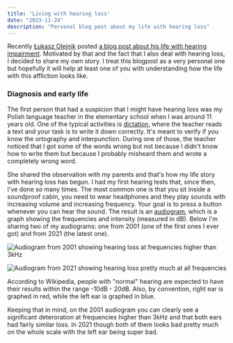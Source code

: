 ```yaml
---
title: 'Living with hearing loss'
date: "2023-11-24"
description: "Personal blog post about my life with hearing loss"
---
```


Recently [Łukasz Olejnik](https://twitter.com/lukOlejnik) posted [a blog post about his life with hearing impairment](https://blog.lukaszolejnik.com/invisible-disability-in-the-world-of-technology/). Motivated by that and the fact that I also deal with hearing loss, I decided to share my own story. I treat this blogpost as a very personal one but hopefully it will help at least one of you with understanding how the life with this affliction looks like.

### Diagnosis and early life

The first person that had a suspicion that I might have hearing loss was my Polish language teacher in the elementary school when I was around 11 years old. One of the typical activities is [dictation](https://en.wikipedia.org/wiki/Dictation_%28exercise%29), where the teacher reads a text and your task is to write it down correctly. It's meant to verify if you know the ortography and interpunction. During one of those, the teacher noticed that I got some of the words wrong but not because I didn't know how to write them but because I probably misheard them and wrote a completely wrong word.

She shared the observation with my parents and that's how my life story with hearing loss has begun. I had my first hearing tests that, since then, I've done so many times. The most common one is that you sit inside a soundproof cabin, you need to wear headphones and they play sounds with increasing volume and increasing frequency. Your goal is to press a button whenever you can hear the sound. The result is an [audiogram](https://en.wikipedia.org/wiki/Audiogram), which is a graph showing the frequencies and intensity (measured in dB). Below I'm sharing two of my audiograms: one from 2001 (one of the first ones I ever got) and from 2021 (the latest one).

![Audiogram from 2001 showing hearing loss at frequencies higher than 3kHz](/hearing-loss/audiogram2001.jpg "Audiogram from 2001")

![Audiogram from 2021 showing hearing loss pretty much at all frequencies](/hearing-loss/audiogram2001.jpg "Audiogram from 2021")

According to Wikipedia, people with "normal" hearing are expected to have their results within the range -10dB - 20dB. Also, by convention, right ear is graphed in red, while the left ear is graphed in blue.

Keeping that in mind, on the 2001 audiogram you can clearly see a significant deteroration at frequencies higher than 3kHz and that both ears had fairly similar loss. In 2021 though both of them looks bad pretty much on the whole scale with the left ear being super bad.

